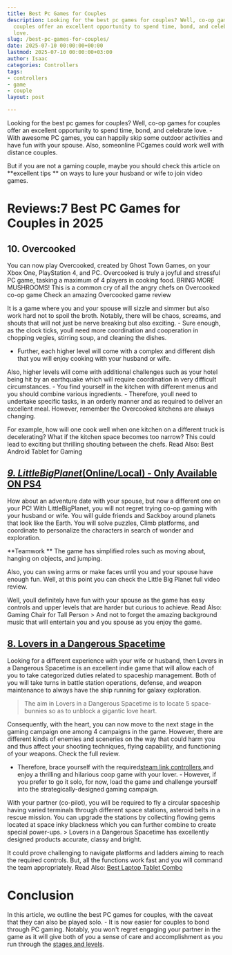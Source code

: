 ```yaml
---
title: Best Pc Games for Couples
description: Looking for the best pc games for couples? Well, co-op games for 
  couples offer an excellent opportunity to spend time, bond, and celebrate 
  love.
slug: /best-pc-games-for-couples/
date: 2025-07-10 00:00:00+00:00
lastmod: 2025-07-10 00:00:00+03:00
author: Isaac
categories: Controllers
tags:
- controllers
- game
- couple
layout: post

---
```

Looking for the best pc games for couples? Well, co-op games for couples offer an excellent opportunity to spend time, bond, and celebrate love. - With awesome PC games, you can happily skip some outdoor activities and have fun with your spouse. Also, someonline PCgames could work well with distance couples.

But if you are not a gaming couple, maybe you should check this article on **excellent tips ** on ways to lure your husband or wife to join video games.

# Reviews:7 Best PC Games for Couples in 2025

##  **10. Overcooked**

You can now play Overcooked, created by Ghost Town Games, on your Xbox One, PlayStation 4, and PC. Overcooked is truly a joyful and stressful PC game, tasking a maximum of 4 players in cooking food. BRING MORE MUSHROOMS! This is a common cry of all the angry chefs on Overcooked co-op game Check an amazing Overcooked game review

It is a game where you and your spouse will sizzle and simmer but also work hard not to spoil the broth. Notably, there will be chaos, screams, and shouts that will not just be nerve breaking but also exciting. - Sure enough, as the clock ticks, youll need more coordination and cooperation in chopping vegies, stirring soup, and cleaning the dishes.

- Further, each higher level will come with a complex and different dish that you will enjoy cooking with your husband or wife.

Also, higher levels will come with additional challenges such as your hotel being hit by an earthquake which will require coordination in very difficult circumstances. - You find yourself in the kitchen with different menus and you should combine various ingredients. - Therefore, youll need to undertake specific tasks, in an orderly manner and as required to deliver an excellent meal. However, remember the Overcooked kitchens are always changing.

For example, how will one cook well when one kitchen on a different truck is decelerating? What if the kitchen space becomes too narrow? This could lead to exciting but thrilling shouting between the chefs. Read Also: Best Android Tablet for Gaming

##  [*9. LittleBigPlanet*(Online/Local) - Only Available ON PS4](https://www.amazon.com/dp/B00NJ0TLQM/?tag=p-policy-20)

How about an adventure date with your spouse, but now a different one on your PC! With LittleBigPlanet, you will not regret trying co-op gaming with your husband or wife. You will guide friends and Sackboy around planets that look like the Earth. You will solve puzzles, Climb platforms, and coordinate to personalize the characters in search of wonder and exploration.

**Teamwork ** The game has simplified roles such as moving about, hanging on objects, and jumping.

Also, you can swing arms or make faces until you and your spouse have enough fun. Well, at this point you can check the Little Big Planet full video review.

Well, youll definitely have fun with your spouse as the game has easy controls and upper levels that are harder but curious to achieve. Read Also: Gaming Chair for Tall Person > And not to forget the amazing background music that will entertain you and you spouse as you enjoy the game.

##  [8. Lovers in a Dangerous Spacetime](https://www.amazon.com/dp/B01M046LAZ/?tag=p-policy-20)

Looking for a different experience with your wife or husband, then Lovers in a Dangerous Spacetime is an excellent indie game that will allow each of you to take categorized duties related to spaceship management. Both of you will take turns in battle station operations, defense, and weapon maintenance to always have the ship running for galaxy exploration.

> The aim in Lovers in a Dangerous Spacetime is to locate 5 space-bunnies so as to unblock a gigantic love heart.

Consequently, with the heart, you can now move to the next stage in the gaming campaign one among 4 campaigns in the game. However, there are different kinds of enemies and sceneries on the way that could harm you and thus affect your shooting techniques, flying capability, and functioning of your weapons. Check the full review.

- Therefore, brace yourself with the required[steam link controllers](https://pestpolicy.com/best-controller-for-steam-link/),and enjoy a thrilling and hilarious coop game with your lover. - However, if you prefer to go it solo, for now, load the game and challenge yourself into the strategically-designed gaming campaign.

With your partner (co-pilot), you will be required to fly a circular spaceship having varied terminals through different space stations, asteroid belts in a rescue mission. You can upgrade the stations by collecting flowing gems located at space inky blackness which you can further combine to create special power-ups. > Lovers in a Dangerous Spacetime has excellently designed products accurate, classy and bright.

It could prove challenging to navigate platforms and ladders aiming to reach the required controls. But, all the functions work fast and you will command the team appropriately. Read Also: [Best Laptop Tablet Combo](https://pestpolicy.com/best-laptop-tablet-combo/)

# Conclusion

In this article, we outline the best PC games for couples, with the caveat that they can also be played solo. - It is now easier for couples to bond through PC gaming. Notably, you won't regret engaging your partner in the game as it will give both of you a sense of care and accomplishment as you run through the [stages and levels](https://pestpolicy.com/best-motherboard-for-i5-7600k/).